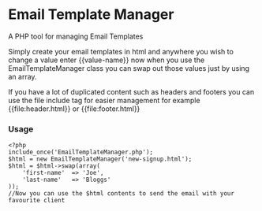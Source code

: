 # Email Template Manager
A PHP tool for managing Email Templates

Simply create your email templates in html and anywhere you wish to change a value enter {{value-name}} now when you use the EmailTemplateManager class you can swap out those values just by using an array.

If you have a lot of duplicated content such as headers and footers you can use the file include tag for easier management for example {{file:header.html}} or {{file:footer.html}}

### Usage

<pre>
<code>&lt;?php
include_once('EmailTemplateManager.php');
$html = new EmailTemplateManager('new-signup.html');
$html = $html->swap(array(
    'first-name'  => 'Joe',
    'last-name'   => 'Bloggs'
));
//Now you can use the $html contents to send the email with your favourite client
</code>
</pre>
